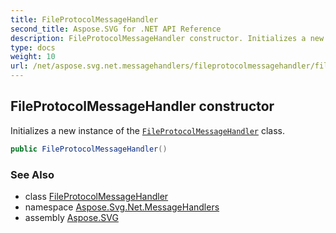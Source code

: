 ```yaml
---
title: FileProtocolMessageHandler
second_title: Aspose.SVG for .NET API Reference
description: FileProtocolMessageHandler constructor. Initializes a new instance of the FileProtocolMessageHandler class
type: docs
weight: 10
url: /net/aspose.svg.net.messagehandlers/fileprotocolmessagehandler/fileprotocolmessagehandler/
---
```

## FileProtocolMessageHandler constructor

Initializes a new instance of the [`FileProtocolMessageHandler`](../) class.

```csharp
public FileProtocolMessageHandler()
```

### See Also

* class [FileProtocolMessageHandler](../)
* namespace [Aspose.Svg.Net.MessageHandlers](../../fileprotocolmessagehandler/)
* assembly [Aspose.SVG](../../../)
